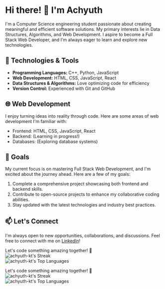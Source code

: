# Hi there! 👋 I'm Achyuth

I'm a Computer Science engineering student passionate about creating meaningful and efficient software solutions. My primary interests lie in Data Structures, Algorithms, and Web Development. I aspire to become a Full Stack Web Developer, and I'm always eager to learn and explore new technologies.

## 🔧 Technologies & Tools

- **Programming Languages:** C++, Python, JavaScript
- **Web Development:** HTML, CSS, JavaScript, React
- **Data Structures & Algorithms:** Love optimizing code for efficiency
- **Version Control:** Experienced with Git and GitHub

## 🌐 Web Development

I enjoy turning ideas into reality through code. Here are some areas of web development I'm familiar with:

- Frontend: HTML, CSS, JavaScript, React
- Backend: (Learning in progress!)
- Databases: (Exploring database systems)

## 🚀 Goals

My current focus is on mastering Full Stack Web Development, and I'm excited about the journey ahead. Here are a few of my goals:

1. Complete a comprehensive project showcasing both frontend and backend skills.
2. Contribute to open-source projects to enhance my collaborative coding abilities.
3. Stay updated with the latest technologies and industry best practices.

## 📫 Let's Connect

I'm always open to new opportunities, collaborations, and discussions. Feel free to connect with me on [LinkedIn](https://www.linkedin.com/in/achyuth-kt-252497261/)!

Let's code something amazing together! 🚀       
![achyuth-kt's Streak](https://github-readme-streak-stats.herokuapp.com/?user=achyuth-k-t&theme=vue-dark&hide_border=true)    
![achyuth-kt's Top Languages](https://github-readme-stats.vercel.app/api/top-langs/?username=achyuth-k-t&theme=merko&show_icons=true&hide_border=false&layout=compact)

Let's code something amazing together! 🚀       
![achyuth-kt's Streak](https://github-readme-streak-stats.herokuapp.com/?user=achyuth-kt&theme=vue-dark&hide_border=true)    
![achyuth-kt's Top Languages](https://github-readme-stats.vercel.app/api/top-langs/?username=achyuth-kt&theme=merko&show_icons=true&hide_border=false&layout=compact)

